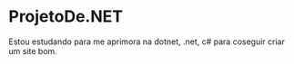 # ProjetoDe.NET
Estou estudando para me aprimora na dotnet, .net, c# para coseguir criar um site bom.
